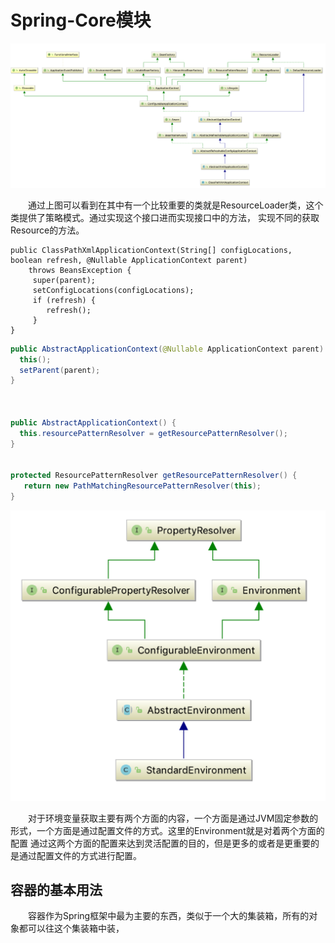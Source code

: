 # Spring-Core模块

![image](image/ClassPathXMLApplicationContext类结构图.png)

&emsp;&emsp;通过上图可以看到在其中有一个比较重要的类就是ResourceLoader类，这个类提供了策略模式。通过实现这个接口进而实现接口中的方法，
实现不同的获取Resource的方法。


```
public ClassPathXmlApplicationContext(String[] configLocations, boolean refresh, @Nullable ApplicationContext parent)
	throws BeansException {
     super(parent);
     setConfigLocations(configLocations);
     if (refresh) {
     	refresh();
     }
}
```

```java 
public AbstractApplicationContext(@Nullable ApplicationContext parent) {
  this();
  setParent(parent);
}



public AbstractApplicationContext() {
  this.resourcePatternResolver = getResourcePatternResolver();
}


protected ResourcePatternResolver getResourcePatternResolver() {
   return new PathMatchingResourcePatternResolver(this);
}
```
![iamge](image/StandardEnvironment环境变量继承关系.png)

&emsp;&emsp;对于环境变量获取主要有两个方面的内容，一个方面是通过JVM固定参数的形式，一个方面是通过配置文件的方式。这里的Environment就是对着两个方面的配置
通过这两个方面的配置来达到灵活配置的目的，但是更多的或者是更重要的是通过配置文件的方式进行配置。


## 容器的基本用法

&emsp;&emsp;容器作为Spring框架中最为主要的东西，类似于一个大的集装箱，所有的对象都可以往这个集装箱中装，